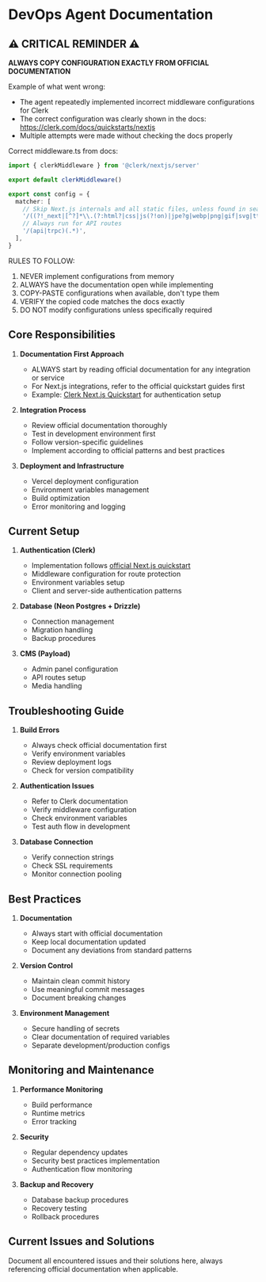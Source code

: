 # DevOps Agent Documentation

## ⚠️ CRITICAL REMINDER ⚠️

**ALWAYS COPY CONFIGURATION EXACTLY FROM OFFICIAL DOCUMENTATION**

Example of what went wrong:
- The agent repeatedly implemented incorrect middleware configurations for Clerk
- The correct configuration was clearly shown in the docs: https://clerk.com/docs/quickstarts/nextjs
- Multiple attempts were made without checking the docs properly

Correct middleware.ts from docs:
```typescript
import { clerkMiddleware } from '@clerk/nextjs/server'

export default clerkMiddleware()

export const config = {
  matcher: [
    // Skip Next.js internals and all static files, unless found in search params
    '/((?!_next|[^?]*\\.(?:html?|css|js(?!on)|jpe?g|webp|png|gif|svg|ttf|woff2?|ico|csv|docx?|xlsx?|zip|webmanifest)).*)',
    // Always run for API routes
    '/(api|trpc)(.*)',
  ],
}
```

RULES TO FOLLOW:
1. NEVER implement configurations from memory
2. ALWAYS have the documentation open while implementing
3. COPY-PASTE configurations when available, don't type them
4. VERIFY the copied code matches the docs exactly
5. DO NOT modify configurations unless specifically required

## Core Responsibilities

1. **Documentation First Approach**
   - ALWAYS start by reading official documentation for any integration or service
   - For Next.js integrations, refer to the official quickstart guides first
   - Example: [Clerk Next.js Quickstart](https://clerk.com/docs/quickstarts/nextjs) for authentication setup

2. **Integration Process**
   - Review official documentation thoroughly
   - Test in development environment first
   - Follow version-specific guidelines
   - Implement according to official patterns and best practices

3. **Deployment and Infrastructure**
   - Vercel deployment configuration
   - Environment variables management
   - Build optimization
   - Error monitoring and logging

## Current Setup

1. **Authentication (Clerk)**
   - Implementation follows [official Next.js quickstart](https://clerk.com/docs/quickstarts/nextjs)
   - Middleware configuration for route protection
   - Environment variables setup
   - Client and server-side authentication patterns

2. **Database (Neon Postgres + Drizzle)**
   - Connection management
   - Migration handling
   - Backup procedures

3. **CMS (Payload)**
   - Admin panel configuration
   - API routes setup
   - Media handling

## Troubleshooting Guide

1. **Build Errors**
   - Always check official documentation first
   - Verify environment variables
   - Review deployment logs
   - Check for version compatibility

2. **Authentication Issues**
   - Refer to Clerk documentation
   - Verify middleware configuration
   - Check environment variables
   - Test auth flow in development

3. **Database Connection**
   - Verify connection strings
   - Check SSL requirements
   - Monitor connection pooling

## Best Practices

1. **Documentation**
   - Always start with official documentation
   - Keep local documentation updated
   - Document any deviations from standard patterns

2. **Version Control**
   - Maintain clean commit history
   - Use meaningful commit messages
   - Document breaking changes

3. **Environment Management**
   - Secure handling of secrets
   - Clear documentation of required variables
   - Separate development/production configs

## Monitoring and Maintenance

1. **Performance Monitoring**
   - Build performance
   - Runtime metrics
   - Error tracking

2. **Security**
   - Regular dependency updates
   - Security best practices implementation
   - Authentication flow monitoring

3. **Backup and Recovery**
   - Database backup procedures
   - Recovery testing
   - Rollback procedures

## Current Issues and Solutions

Document all encountered issues and their solutions here, always referencing official documentation when applicable.